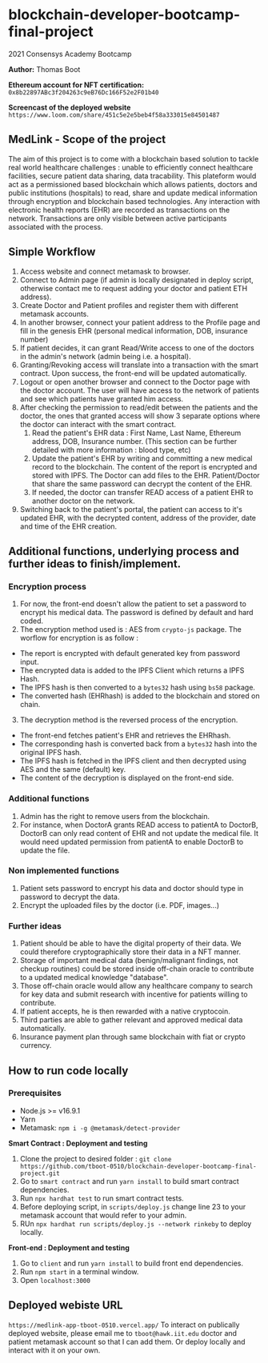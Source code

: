 # blockchain-developer-bootcamp-final-project

2021 Consensys Academy Bootcamp

**Author:**
Thomas Boot

**Ethereum account for NFT certification:**
`0x8b22897ABc3f204263c9eB76Dc166F52e2F01b40`

**Screencast of the deployed website**
`https://www.loom.com/share/451c5e2e5beb4f58a333015e84501487`


## MedLink - Scope of the project 
The aim of this project is to come with a blockchain based solution to tackle real world healthcare challenges : unable to efficiently connect healthcare facilities, secure patient data sharing, data tracability. 
This plateform would act as a permissioned based blockchain which allows patients, doctors and public institutions (hospitals) to read, share and update medical information through encryption and blockchain based technologies. 
Any interaction with electronic health reports (EHR) are recorded as transactions on the network. 
Transactions are only visible between active participants associated with the process. 

## Simple Workflow 
1. Access website and connect metamask to browser. 
2. Connect to Admin page (if admin is locally designated in deploy script, otherwise contact me to request adding your doctor and patient ETH address).
3. Create Doctor and Patient profiles and register them with different metamask accounts.
4. In another browser, connect your patient address to the Profile page and fill in the genesis EHR (personal medical information, DOB, insurance number)
5. If patient decides, it can grant Read/Write access to one of the doctors in the admin's network (admin being i.e. a hospital).
6. Granting/Revoking access will translate into a transaction with the smart contract. Upon success, the front-end will be updated automatically.
7. Logout or open another browser and connect to the Doctor page with the doctor account. The user will have access to the network of patients and see which patients have granted him access. 
8. After checking the permission to read/edit between the patients and the doctor, the ones that granted access will show 3 separate options where the doctor can interact with the smart contract. 
   1. Read the patient's EHR data : First Name, Last Name, Ethereum address, DOB, Insurance number. (This section can be further detailed with more information : blood type, etc)
   2. Update the patient's EHR by writing and committing a new medical record to the blockchain. The content of the report is encrypted and stored with IPFS. The Doctor can add files to the EHR. Patient/Doctor that share the same password can decrypt the content of the EHR. 
   3. If needed, the doctor can transfer READ access of a patient EHR to another doctor on the network. 
9. Switching back to the patient's portal, the patient can access to it's updated EHR, with the decrypted content, address of the provider, date and time of the EHR creation. 

## Additional functions, underlying process and further ideas to finish/implement.

### Encryption process

1. For now, the front-end doesn't allow the patient to set a password to encrypt his medical data. The password is defined by default and hard coded. 
2. The encryption method used is : AES from `crypto-js` package. 
The worflow for encryption is as follow : 
- The report is encrypted with default generated key from password input. 
- The encrypted data is added to the IPFS Client which returns a IPFS Hash. 
- The IPFS hash is then converted to a `bytes32` hash using `bs58` package. 
- The converted hash (EHRhash) is added to the blockchain and stored on chain. 
3. The decryption method is the reversed process of the encryption. 
- The front-end fetches patient's EHR and retrieves the EHRhash.
- The corresponding hash is converted back from a `bytes32` hash into the original IPFS hash. 
- The IPFS hash is fetched in the IPFS client and then decrypted using AES and the same (default) key. 
- The content of the decryption is displayed on the front-end side. 
   
### Additional functions 

1. Admin has the right to remove users from the blockchain. 
2. For instance, when DoctorA grants READ access to patientA to DoctorB, DoctorB can only read content of EHR and not update the medical file. It would need updated permission from patientA to enable DoctorB to update the file.

### Non implemented functions
1. Patient sets password to encrypt his data and doctor should type in password to decrypt the data. 
2. Encrypt the uploaded files by the doctor (i.e. PDF, images...) 

### Further ideas

1. Patient should be able to have the digital property of their data. We could therefore cryptographically store their data in a NFT manner. 
2. Storage of important medical data (benign/malignant findings, not checkup routines) could be stored inside off-chain oracle to contribute to a updated medical knowledge "database".
3. Those off-chain oracle would allow any healthcare company to search for key data and submit research with incentive for patients willing to contribute. 
4. If patient accepts, he is then rewarded with a native cryptocoin. 
5. Third parties are able to gather relevant and approved medical data automatically. 
6. Insurance payment plan through same blockchain with fiat or crypto currency.


## How to run code locally 
### Prerequisites
- Node.js >= v16.9.1
- Yarn
- Metamask: ``npm i -g @metamask/detect-provider``

**Smart Contract : Deployment and testing** 
1. Clone the project to desired folder :
`git clone https://github.com/tboot-0510/blockchain-developer-bootcamp-final-project.git`
2. Go to `smart contract` and run `yarn install` to build smart contract dependencies.
3. Run `npx hardhat test` to run smart contract tests.
4. Before deploying script, in `scripts/deploy.js` change line 23 to your metamask account that would refer to your admin.
5. RUn `npx hardhat run scripts/deploy.js --network rinkeby` to deploy locally.

**Front-end : Deployment and testing**
1. Go to `client` and run `yarn install` to build front end dependencies. 
2. Run `npm start` in a terminal window.
3. Open `localhost:3000`

## Deployed webiste URL 
`https://medlink-app-tboot-0510.vercel.app/` 
To interact on publically deployed website, please email me to `tboot@hawk.iit.edu` doctor and patient metamask account so that I can add them. 
Or deploy locally and interact with it on your own.